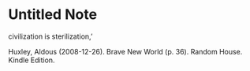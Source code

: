 # Untitled Note

civilization is sterilization,’  
  

Huxley, Aldous (2008-12-26). Brave New World (p. 36). Random House. Kindle Edition.